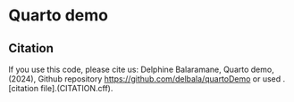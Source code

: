 # Quarto demo 

## Citation 

If you use this code, please cite us: 
Delphine Balaramane, Quarto demo, (2024), Github repository https://github.com/delbala/quartoDemo
or used .[citation file].(CITATION.cff).